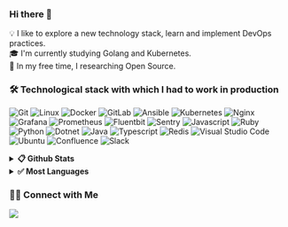 ### Hi there 👋


💡 I like to explore a new technology stack, learn and implement DevOps practices. \
🎓 I'm currently studying Golang and Kubernetes.\
🐧 In my free time, I researching Open Source.

<!-- <img alt="Night Coding" src="https://raw.githubusercontent.com/CSRedRat/CSRedRat/master//Night-Coding.gif" align="right"/> -->

### 🛠 Technological stack with which I had to work in production

![Git](https://img.shields.io/badge/-Git-05122A?style=for-the-badge&logo=git)
![Linux](https://img.shields.io/badge/-linux-05122A?style=for-the-badge&logo=linux)
![Docker](https://img.shields.io/badge/-Docker-05122A?style=for-the-badge&logo=docker)
![GitLab](https://img.shields.io/badge/-GitLab-05122A?style=for-the-badge&logo=gitlab)
![Ansible](https://img.shields.io/badge/-Ansible-05122A?style=for-the-badge&logo=ansible)
![Kubernetes](https://img.shields.io/badge/-Kubernetes-05122A?style=for-the-badge&logo=kubernetes)
![Nginx](https://img.shields.io/badge/-nginx-05122A?style=for-the-badge&logo=nginx)
![Grafana](https://img.shields.io/badge/-Grafana-05122A?style=for-the-badge&logo=grafana)
![Prometheus](https://img.shields.io/badge/-prometheus-05122A?style=for-the-badge&logo=prometheus)
![Fluentbit](https://img.shields.io/badge/-fluentbit-05122A?style=for-the-badge&logo=fluentbit)
![Sentry](https://img.shields.io/badge/-sentry-05122A?style=for-the-badge&logo=sentry)
![Javascript](https://img.shields.io/badge/-javascript-05122A?style=for-the-badge&logo=javascript)
![Ruby](https://img.shields.io/badge/-ruby-05122A?style=for-the-badge&logo=ruby)
![Python](https://img.shields.io/badge/-python-05122A?style=for-the-badge&logo=python)
![Dotnet](https://img.shields.io/badge/-dotnet-05122A?style=for-the-badge&logo=dotnet)
![Java](https://img.shields.io/badge/-java-05122A?style=for-the-badge&logo=java)
![Typescript](https://img.shields.io/badge/-typescript-05122A?style=for-the-badge&logo=typescript)
![Redis](https://img.shields.io/badge/-redis-05122A?style=for-the-badge&logo=redis)
![Visual Studio Code](https://img.shields.io/badge/-Visual%20Studio%20Code-05122A?style=for-the-badge&logo=visual-studio-code&logoColor=007ACC)
![Ubuntu](https://img.shields.io/badge/-Ubuntu-05122A?style=for-the-badge&logo=ubuntu)
![Confluence](https://img.shields.io/badge/-Confluence-05122A?style=for-the-badge&logo=confluence)
![Slack](https://img.shields.io/badge/-Slack-05122A?style=for-the-badge&logo=slack)

<details>	
  <summary><b>📋 Github Stats</b></summary>
<img height="180em" src="https://github-readme-stats-eight-theta.vercel.app/api?username=airdry&show_icons=true&theme=onedark&include_all_commits=true&count_private=true%22" />
</details>
<details>	
  <summary><b>✅ Most Languages</b></summary>
<img height="180em" src="https://github-readme-stats.vercel.app/api/top-langs/?username=Airdry&show_icons=true&theme=onedark&include_all_commits=true&count_private=true%22" />
</details>

### 🤝🏻 Connect with Me

<a href="https://t.me/Airdry"><img src="https://img.shields.io/badge/-Telegram-0088cc?style=for-the-badge&logo=Telegram&logoColor=white"/></a>
></a>
